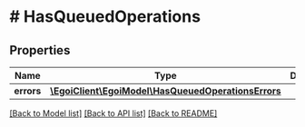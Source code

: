 # # HasQueuedOperations

## Properties

Name | Type | Description | Notes
------------ | ------------- | ------------- | -------------
**errors** | [**\EgoiClient\EgoiModel\HasQueuedOperationsErrors**](HasQueuedOperationsErrors.md) |  | [optional] 

[[Back to Model list]](../../README.md#documentation-for-models) [[Back to API list]](../../README.md#documentation-for-api-endpoints) [[Back to README]](../../README.md)



